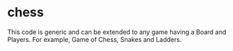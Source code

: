 # chess
This code is generic and can be extended to any game having a Board and Players. For example, Game of Chess, Snakes and Ladders.
